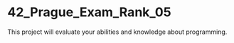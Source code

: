# 42_Prague_Exam_Rank_05
This project will evaluate your abilities and knowledge about programming. 
